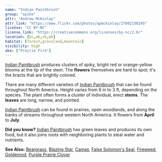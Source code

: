 ```yaml
---
name: "Indian Paintbrush"
group: "spike"
attr: "Andrew McKinlay"
attr_link: "https://www.flickr.com/photos/apmckinlay/27602150245"
license: "CC BY-NC"
license_link: "https://creativecommons.org/licenses/by-nc/2.0/"
location: [bc,ab,sk,mb]
habitat: [forest,grassland,mountain]
visibility: high
aka: ["Prairie Fire"]
---
```

[Indian Paintbrush](/plants/indian/) produces clusters of spiky, bright red or orange-yellow blooms at the tip of the stem. The **flowers** themselves are hard to spot; it's the bracts that are brightly colored.

There are many different varieties of [Indian Paintbrush](/plants/indian/) that can be found throughout North America. Height varies from 6 in to 3 ft, depending on the species. The plant often forms a cluster of individual, erect **stems**. The **leaves** are long, narrow, and pointed.

[Indian Paintbrush](/plants/indian/) can be found in prairies, open woodlands, and along the banks of streams throughout western North America. It flowers from **April** to **July**.

**Did you know?** [Indian Paintbrush](/plants/indian/) has green leaves and produces its own food, but it also joins roots with neighboring plants to steal water and nutrients.

<!-- generated, do not edit -->
**See Also:**
[Beargrass](/plants/beargras/),
[Blazing Star](/plants/blazstar/),
[Camas](/plants/camas/),
[False Solomon's Seal](/plants/falsesol/),
[Fireweed](/plants/fireweed/),
[Goldenrod](/plants/goldrod/),
[Purple Prairie Clover](/plants/pupclover/)
